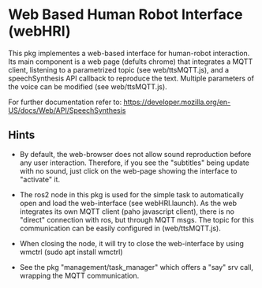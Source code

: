 # Web Based Human Robot Interface (webHRI)
This pkg implementes a web-based interface for human-robot interaction. 
Its main component is a web page (defults chrome) that integrates a MQTT client, listening to a parametrized topic (see web/ttsMQTT.js), and a speechSynthesis API callback to reproduce the text. Multiple parameters of the voice can be modified (see web/ttsMQTT.js).

For further documentation refer to: https://developer.mozilla.org/en-US/docs/Web/API/SpeechSynthesis


## Hints
- By default, the web-browser does not allow sound reproduction before any user interaction. Therefore, if you see the "subtitles" being update with no sound, just click on the web-page showing the interface to "activate" it.

- The ros2 node in this pkg is used for the simple task to automatically open and load the web-interface (see webHRI.launch). As the web integrates its own MQTT client (paho javascript client), there is no "direct" connection with ros, but through MQTT msgs. The topic for this communication can be easily configured in (web/ttsMQTT.js).

- When closing the node, it will try to close the web-interface by using wmctrl (sudo apt install wmctrl)

- See the pkg "management/task_manager" which offers a "say" srv call, wrapping the MQTT communication.